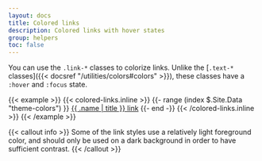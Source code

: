 ```yaml
---
layout: docs
title: Colored links
description: Colored links with hover states
group: helpers
toc: false
---
```


You can use the `.link-*` classes to colorize links. Unlike the [`.text-*` classes]({{< docsref "/utilities/colors#colors" >}}), these classes have a `:hover` and `:focus` state.

{{< example >}}
{{< colored-links.inline >}}
{{- range (index $.Site.Data "theme-colors") }}
<a href="#" class="link-{{ .name }}">{{ .name | title }} link</a>
{{- end -}}
{{< /colored-links.inline >}}
{{< /example >}}

{{< callout info >}}
Some of the link styles use a relatively light foreground color, and should only be used on a dark background in order to have sufficient contrast.
{{< /callout >}}
